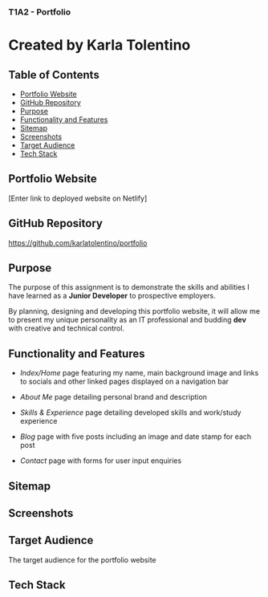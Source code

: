 ### T1A2 - Portfolio
# Created by Karla Tolentino  


## Table of Contents
- [Portfolio Website](#portfolio-website)
- [GitHub Repository](#github-repository)
- [Purpose](#purpose)
- [Functionality and Features](#functionality-and-features)
- [Sitemap](#sitemap)
- [Screenshots](#screenshots)
- [Target Audience](#target-audience)
- [Tech Stack](#tech-stack)

## Portfolio Website
[Enter link to deployed website on Netlify]

## GitHub Repository
https://github.com/karlatolentino/portfolio

## Purpose
The purpose of this assignment is to demonstrate the skills and abilities I have learned as a **Junior Developer** to prospective employers.

By planning, designing and developing this portfolio website, it will allow me to present my unique personality as an IT professional and budding **dev** with creative and technical control.

## Functionality and Features
* *Index/Home* page featuring my name, main background image and links to socials and other linked pages displayed on a navigation bar

* *About Me* page detailing personal brand and description

* *Skills & Experience* page detailing developed skills and work/study experience

* *Blog* page with five posts including an image and date stamp for each post

* *Contact* page with forms for user input enquiries


## Sitemap


## Screenshots


## Target Audience
The target audience for the portfolio website

## Tech Stack
